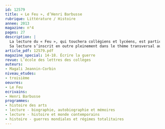 ```yaml
---
id: 12579
title: « Le Feu », d’Henri Barbusse
rubrique: Littérature / Histoire
annee: 2013
magazine: n°4
pages: 27
description: |
  La lecture du « Feu », qui touchera collégiens et lycéens, est particulièrement recommandée pour la classe de troisième. Les élèves doivent, en effet, s’attacher aux « formes du récit aux XXe et 21e siècles », et notamment aux « romans et nouvelles des XXe et 21e siècles porteurs d’un regard sur l’histoire et le monde contemporains ».
  Sa lecture s’inscrit en outre pleinement dans le thème transversal au programme d’histoire – « Les arts, témoins de l’histoire du monde contemporain ». L’enseignant d’histoire est invité à choisir une œuvre et ou un artiste significatif pour chacune des parties du programme, ce qui implique une approche interdisciplinaire. La lecture du « Feu » peut donc aisément être mise en relation avec le cours d’histoire, afin d’anticiper et d’accompagner la compréhension des enjeux historiques et culturels de l’œuvre.
article_pdf: 12579.pdf
magazine_special: 14-18. Écrire la guerre
revue: L’école des lettres des collèges
auteurs:
- Magali Jeannin-Corbin
niveau_etudes:
- troisième
oeuvres:
- Le Feu
ecrivains:
- Henri Barbusse
programmes:
- histoire des arts
- lecture - biographie, autobiographie et mémoires
- lecture - histoire et monde contemporains
- histoire - guerres mondiales et régimes totalitaires
---
```

